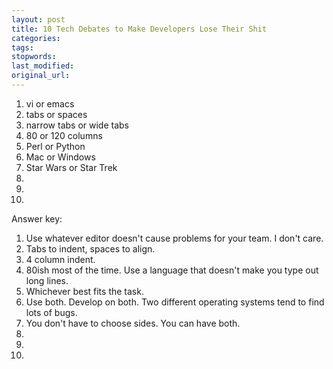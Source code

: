 ```yaml
---
layout: post
title: 10 Tech Debates to Make Developers Lose Their Shit
categories:
tags:
stopwords:
last_modified:
original_url:
---
```


1. vi or emacs
2. tabs or spaces
3. narrow tabs or wide tabs
4. 80 or 120 columns
5. Perl or Python
6. Mac or Windows
7. Star Wars or Star Trek
8.
9.
10.

Answer key:

1. Use whatever editor doesn't cause problems for your team. I don't care.
2. Tabs to indent, spaces to align.
3. 4 column indent.
4. 80ish most of the time. Use a language that doesn't make you type out long lines.
5. Whichever best fits the task.
6. Use both. Develop on both. Two different operating systems tend to find lots of bugs.
7. You don't have to choose sides. You can have both.
8.
9.
10.
